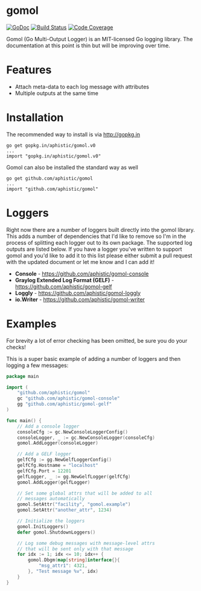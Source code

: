 gomol
=====

[![GoDoc](https://godoc.org/github.com/aphistic/gomol?status.svg)](https://godoc.org/github.com/aphistic/gomol)
[![Build Status](https://img.shields.io/travis/aphistic/gomol.svg)](https://travis-ci.org/aphistic/gomol)
[![Code Coverage](https://img.shields.io/codecov/c/github/aphistic/gomol.svg)](http://codecov.io/github/aphistic/gomol?branch=master)

Gomol (Go Multi-Output Logger) is an MIT-licensed Go logging library.  The documentation at this point is thin but will be improving over time.

Features
========

* Attach meta-data to each log message with attributes
* Multiple outputs at the same time

Installation
============

The recommended way to install is via http://gopkg.in

    go get gopkg.in/aphistic/gomol.v0
    ...
    import "gopkg.in/aphistic/gomol.v0"

Gomol can also be installed the standard way as well

    go get github.com/aphistic/gomol
    ...
    import "github.com/aphistic/gomol"

Loggers
=======

Right now there are a number of loggers built directly into the gomol library.  This
adds a number of dependencies that I'd like to remove so I'm in the process of splitting
each logger out to its own package.  The supported log outputs are listed below.  If
you have a logger you've written to support gomol and you'd like to add it to this list
please either submit a pull request with the updated document or let me know and I
can add it!

* **Console** - https://github.com/aphistic/gomol-console
* **Graylog Extended Log Format (GELF)** - https://github.com/aphistic/gomol-gelf
* **Loggly** - https://github.com/aphistic/gomol-loggly
* **io.Writer** - https://github.com/aphistic/gomol-writer

Examples
========

For brevity a lot of error checking has been omitted, be sure you do your checks!

This is a super basic example of adding a number of loggers and then logging a few messages:

```go
package main

import (
	"github.com/aphistic/gomol"
	gc "github.com/aphistic/gomol-console"
	gg "github.com/aphistic/gomol-gelf"
)

func main() {
	// Add a console logger
	consoleCfg := gc.NewConsoleLoggerConfig()
	consoleLogger, _ := gc.NewConsoleLogger(consoleCfg)
	gomol.AddLogger(consoleLogger)

	// Add a GELF logger
	gelfCfg := gg.NewGelfLoggerConfig()
	gelfCfg.Hostname = "localhost"
	gelfCfg.Port = 12201
	gelfLogger, _ := gg.NewGelfLogger(gelfCfg)
	gomol.AddLogger(gelfLogger)

	// Set some global attrs that will be added to all
	// messages automatically
	gomol.SetAttr("facility", "gomol.example")
	gomol.SetAttr("another_attr", 1234)

	// Initialize the loggers
	gomol.InitLoggers()
	defer gomol.ShutdownLoggers()

	// Log some debug messages with message-level attrs
	// that will be sent only with that message
	for idx := 1; idx <= 10; idx++ {
		gomol.Dbgm(map[string]interface{}{
			"msg_attr1": 4321,
		}, "Test message %v", idx)
	}
}
```

